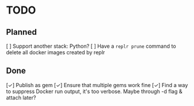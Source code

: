 # TODO

## Planned

[ ] Support another stack: Python?
[ ] Have a `replr prune` command to delete all docker images created by replr

## Done

[✓] Publish as gem
[✓] Ensure that multiple gems work fine
[✓] Find a way to suppress Docker run output, it's too verbose. Maybe through -d flag & attach later?
